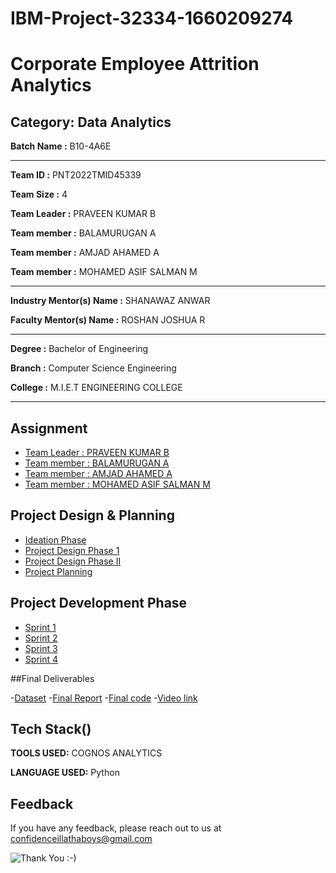

# IBM-Project-32334-1660209274

# Corporate Employee Attrition Analytics


## Category: Data Analytics


**Batch Name :** B10-4A6E

---

**Team ID :** PNT2022TMID45339

**Team Size :** 4

**Team Leader :** PRAVEEN KUMAR B

**Team member :** BALAMURUGAN A

**Team member :** AMJAD AHAMED A

**Team member :** MOHAMED ASIF SALMAN M

---
**Industry Mentor(s) Name :**	SHANAWAZ ANWAR

**Faculty Mentor(s) Name :** ROSHAN JOSHUA R

---

**Degree	:**	
Bachelor of Engineering

**Branch	:**	
Computer Science Engineering

**College	:**	
M.I.E.T ENGINEERING COLLEGE

---





## Assignment  

 - [Team Leader : PRAVEEN KUMAR B](https://github.com/IBM-EPBL/IBM-Project-32334-1660209274/tree/main/Assignments/Team%20Lead)
 - [Team member : BALAMURUGAN A](https://github.com/IBM-EPBL/IBM-Project-32334-1660209274/tree/main/Assignments/Team%20member%201)
 - [Team member : AMJAD AHAMED A](https://github.com/IBM-EPBL/IBM-Project-32334-1660209274/tree/main/Assignments/Team%20member%202)
 - [Team member : MOHAMED ASIF SALMAN M](https://github.com/IBM-EPBL/IBM-Project-32334-1660209274/tree/main/Assignments/Team%20member%203)


## Project Design & Planning
- [Ideation Phase](https://github.com/IBM-EPBL/IBM-Project-32334-1660209274/tree/main/Project%20Design%20%26%20Planning/Ideation%20Phase)
- [Project Design Phase 1](https://github.com/IBM-EPBL/IBM-Project-32334-1660209274/tree/main/Project%20Design%20%26%20Planning/Project%20Design%20phase%201)
- [Project Design Phase II](https://github.com/IBM-EPBL/IBM-Project-32334-1660209274/tree/main/Project%20Design%20%26%20Planning/Project%20Design%20phase%202)
- [Project Planning](https://github.com/IBM-EPBL/IBM-Project-32334-1660209274/tree/main/Project%20Design%20%26%20Planning/Project%20Planning)

## Project Development Phase
- [Sprint 1](https://github.com/IBM-EPBL/IBM-Project-32334-1660209274/tree/main/Project%20Development%20Phase/Sprint%201)
- [Sprint 2](https://github.com/IBM-EPBL/IBM-Project-32334-1660209274/tree/main/Project%20Development%20Phase/Sprint%202)
- [Sprint 3](https://github.com/IBM-EPBL/IBM-Project-32334-1660209274/tree/main/Project%20Development%20Phase/Sprint%203)
- [Sprint 4](https://github.com/IBM-EPBL/IBM-Project-32334-1660209274/tree/main/Project%20Development%20Phase/Sprint%204)

##Final Deliverables

-[Dataset](https://github.com/IBM-EPBL/IBM-Project-32334-1660209274/tree/main/Final%20Deliverables/Dataset)
-[Final Report](https://github.com/IBM-EPBL/IBM-Project-32334-1660209274/tree/main/Final%20Deliverables/Final%20Report)
-[Final code](https://github.com/IBM-EPBL/IBM-Project-32334-1660209274/tree/main/Final%20Deliverables/Final%20code)
-[Video link](https://github.com/IBM-EPBL/IBM-Project-32334-1660209274/tree/main/Final%20Deliverables/Video%20link)



## Tech Stack()

**TOOLS USED:** COGNOS ANALYTICS

**LANGUAGE USED:** Python


## Feedback

If you have any feedback, please reach out to us at confidenceillathaboys@gmail.com




![Thank You :-)](https://i0.wp.com/paulaspoint.com/wp-content/uploads/2018/04/thank-you.jpg?fit=275%2C183)
